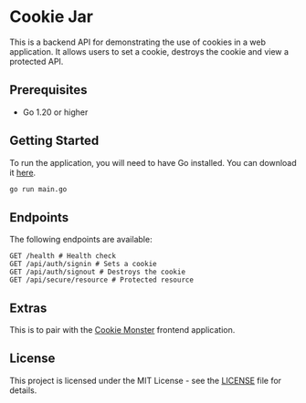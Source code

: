# Cookie Jar

This is a backend API for demonstrating the use of cookies in a web application. It allows users to set a cookie, destroys the cookie and view a protected API.

## Prerequisites
- Go 1.20 or higher

## Getting Started
To run the application, you will need to have Go installed. You can download it [here](https://go.dev/dl/).
```bash
go run main.go
```

## Endpoints

The following endpoints are available:
```
GET /health # Health check
GET /api/auth/signin # Sets a cookie
GET /api/auth/signout # Destroys the cookie
GET /api/secure/resource # Protected resource
```

## Extras
This is to pair with the [Cookie Monster](https://github.com/jintaokoong/cookie-monster) frontend application.

## License
This project is licensed under the MIT License - see the [LICENSE](LICENSE) file for details.